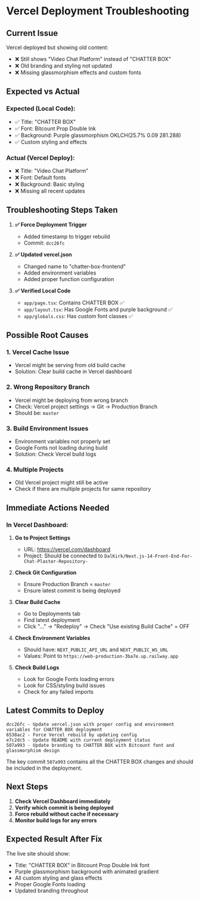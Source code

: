 # Vercel Deployment Troubleshooting

## Current Issue
Vercel deployed but showing old content:
- ❌ Still shows "Video Chat Platform" instead of "CHATTER BOX"
- ❌ Old branding and styling not updated
- ❌ Missing glassmorphism effects and custom fonts

## Expected vs Actual

### Expected (Local Code):
- ✅ Title: "CHATTER BOX" 
- ✅ Font: Bitcount Prop Double Ink
- ✅ Background: Purple glassmorphism OKLCH(25.7% 0.09 281.288)
- ✅ Custom styling and effects

### Actual (Vercel Deploy):
- ❌ Title: "Video Chat Platform"
- ❌ Font: Default fonts
- ❌ Background: Basic styling
- ❌ Missing all recent updates

## Troubleshooting Steps Taken

1. **✅ Force Deployment Trigger**
   - Added timestamp to trigger rebuild
   - Commit: `dcc26fc`

2. **✅ Updated vercel.json**
   - Changed name to "chatter-box-frontend"
   - Added environment variables
   - Added proper function configuration

3. **✅ Verified Local Code**
   - `app/page.tsx`: Contains CHATTER BOX ✅
   - `app/layout.tsx`: Has Google Fonts and purple background ✅
   - `app/globals.css`: Has custom font classes ✅

## Possible Root Causes

### 1. **Vercel Cache Issue**
- Vercel might be serving from old build cache
- Solution: Clear build cache in Vercel dashboard

### 2. **Wrong Repository Branch**
- Vercel might be deploying from wrong branch
- Check: Vercel project settings → Git → Production Branch
- Should be: `master`

### 3. **Build Environment Issues**
- Environment variables not properly set
- Google Fonts not loading during build
- Solution: Check Vercel build logs

### 4. **Multiple Projects**
- Old Vercel project might still be active
- Check if there are multiple projects for same repository

## Immediate Actions Needed

### In Vercel Dashboard:
1. **Go to Project Settings**
   - URL: https://vercel.com/dashboard
   - Project: Should be connected to `DalKirk/Next.js-14-Front-End-For-Chat-Plaster-Repository-`

2. **Check Git Configuration**
   - Ensure Production Branch = `master`
   - Ensure latest commit is being deployed

3. **Clear Build Cache**
   - Go to Deployments tab
   - Find latest deployment
   - Click "..." → "Redeploy" → Check "Use existing Build Cache" = OFF

4. **Check Environment Variables**
   - Should have: `NEXT_PUBLIC_API_URL` and `NEXT_PUBLIC_WS_URL`
   - Values: Point to `https://web-production-3ba7e.up.railway.app`

5. **Check Build Logs**
   - Look for Google Fonts loading errors
   - Look for CSS/styling build issues
   - Check for any failed imports

## Latest Commits to Deploy

```
dcc26fc - Update vercel.json with proper config and environment variables for CHATTER BOX deployment
6538ac2 - Force Vercel rebuild by updating config
e7c2dc5 - Update README with current deployment status
507a993 - Update branding to CHATTER BOX with Bitcount font and glassmorphism design
```

The key commit `507a993` contains all the CHATTER BOX changes and should be included in the deployment.

## Next Steps

1. **Check Vercel Dashboard immediately**
2. **Verify which commit is being deployed**
3. **Force rebuild without cache if necessary**
4. **Monitor build logs for any errors**

## Expected Result After Fix

The live site should show:
- Title: "CHATTER BOX" in Bitcount Prop Double Ink font
- Purple glassmorphism background with animated gradient
- All custom styling and glass effects
- Proper Google Fonts loading
- Updated branding throughout